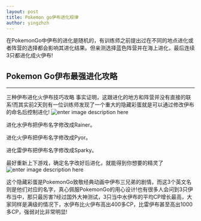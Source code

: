 ```yaml
---
layout: post
title: Pokemon go伊布进化规律
author: yingzhzh
---
```


在PokemonGo中伊布的进化是随机的，有训练师之前提出过在不同的地点进化或者阵营的选择都会影响其进化结果。但亲测选择蓝色阵营并在海上进化，最后连续3只都进化成火伊布!


## Pokemon Go伊布最强进化攻略
-----

 三种伊布进化火伊布技巧攻略
事实证明，这跟进化的地方和阵营并没有直接的联系!而其实前2天则有一位训练师发现了一个重大的隐藏彩蛋就是可以通过修改伊布的命名后控制进化!
![enter image description here](http://ww4.sinaimg.cn/mw690/76aacbf5gw1f6ajvbc5vmj20hs0mjn0k.jpg)

进化水伊布把伊布名字修改成Rainer。

进化火伊布把伊布名字修改成Pyor。

进化雷伊布把伊布名字修改成Sparky。

最好重新上下游戏，确定名字改好后进化，就能得到你想要的精灵了
![enter image description here](http://ww3.sinaimg.cn/large/76aacbf5gw1f6ajhj3wtgj20ku112q91.jpg)

这个隐藏彩蛋是PokemonGo致敬经典动画中伊布三兄弟的剧情，而这3个英文名则是他们对应的名字，真心佩服PokemonGo的用心设计!也有很多人会问到3只伊布当中，那只最厉害?经过国外大神测试，3只当中水伊布的平均CP增长最高，大家同样是满级的情况下，水伊布比火伊布高出400多CP，比雷伊布甚至高出1000多CP，强弱对比非常明显!
